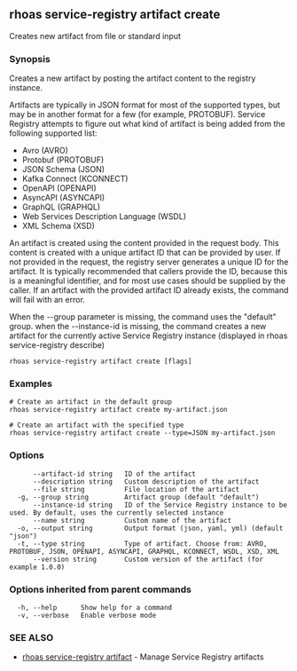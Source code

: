 ## rhoas service-registry artifact create

Creates new artifact from file or standard input

### Synopsis

Creates a new artifact by posting the artifact content to the registry instance.

Artifacts are typically in JSON format for most of the supported types, but may be in another format for a few (for example, PROTOBUF).
Service Registry attempts to figure out what kind of artifact is being added from the following supported list:

- Avro (AVRO)
- Protobuf (PROTOBUF)
- JSON Schema (JSON)
- Kafka Connect (KCONNECT)
- OpenAPI (OPENAPI)
- AsyncAPI (ASYNCAPI)
- GraphQL (GRAPHQL)
- Web Services Description Language (WSDL)
- XML Schema (XSD)

An artifact is created using the content provided in the request body.
This content is created with a unique artifact ID that can be provided by user.
If not provided in the request, the registry server generates a unique ID for the artifact.
It is typically recommended that callers provide the ID, because this is a meaningful identifier, and for most use cases should be supplied by the caller.
If an artifact with the provided artifact ID already exists, the command will fail with an error.

When the --group parameter is missing, the command uses the "default" group.
when the --instance-id is missing, the command creates a new artifact for the currently active Service Registry instance (displayed in rhoas service-registry describe)


```
rhoas service-registry artifact create [flags]
```

### Examples

```
# Create an artifact in the default group
rhoas service-registry artifact create my-artifact.json

# Create an artifact with the specified type
rhoas service-registry artifact create --type=JSON my-artifact.json

```

### Options

```
      --artifact-id string   ID of the artifact
      --description string   Custom description of the artifact
      --file string          File location of the artifact
  -g, --group string         Artifact group (default "default")
      --instance-id string   ID of the Service Registry instance to be used. By default, uses the currently selected instance
      --name string          Custom name of the artifact
  -o, --output string        Output format (json, yaml, yml) (default "json")
  -t, --type string          Type of artifact. Choose from: AVRO, PROTOBUF, JSON, OPENAPI, ASYNCAPI, GRAPHQL, KCONNECT, WSDL, XSD, XML
      --version string       Custom version of the artifact (for example 1.0.0)
```

### Options inherited from parent commands

```
  -h, --help      Show help for a command
  -v, --verbose   Enable verbose mode
```

### SEE ALSO

* [rhoas service-registry artifact](rhoas_service-registry_artifact.md)	 - Manage Service Registry artifacts

